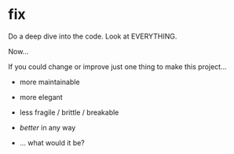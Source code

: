 # fix

Do a deep dive into the code. Look at EVERYTHING. 

Now... 

If you could change or improve just one thing to make this project...

- more maintainable
- more elegant
- less fragile / brittle / breakable
- _better_ in any way

- ... what would it be?